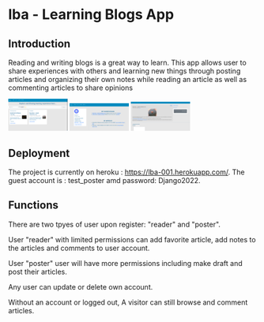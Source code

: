 # lba - Learning Blogs App

## Introduction

  <p>Reading and writing blogs is a great way to learn. This app allows user to share experiences with others and learning new things through posting articles and organizing their own notes while reading an article as well as commenting articles to share opinions</p> 
  
<img src="uploads/lba-01.png" width="120"/>
<img src="uploads/lba-02.png" width="120"/>
<img src="uploads/lba-03.png" width="120"/>

## Deployment

The project is currently on heroku : https://lba-001.herokuapp.com/. The guest account is : test_poster amd password: Django2022.

## Functions
There are two tpyes of user upon register: "reader" and "poster".
<p>User "reader" with limited permissions can add favorite article, add notes to the articles and comments to user account.</p>
<p>User "poster" user will have more permissions including make draft and post their articles.</p>
<p>Any user can update or delete own account.
<p>Without an account or logged out, A visitor can still browse and comment articles.
